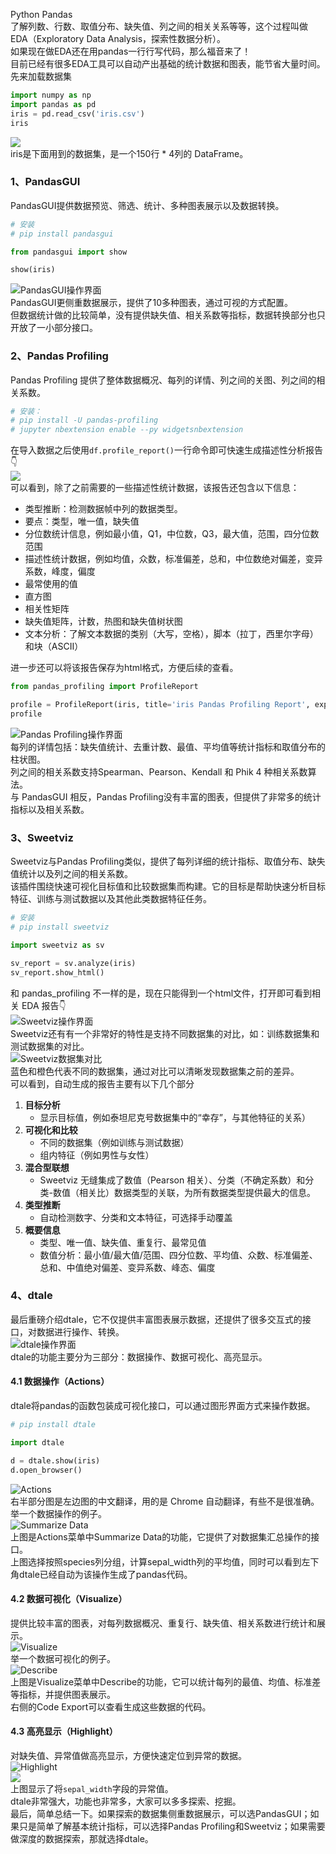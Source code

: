 Python Pandas<br />了解列数、行数、取值分布、缺失值、列之间的相关关系等等，这个过程叫做 EDA（Exploratory Data Analysis，探索性数据分析）。<br />如果现在做EDA还在用pandas一行行写代码，那么福音来了！<br />目前已经有很多EDA工具可以自动产出基础的统计数据和图表，能节省大量时间。<br />先来加载数据集
```python
import numpy as np
import pandas as pd
iris = pd.read_csv('iris.csv')
iris
```
![](./img/1640142518524-597fe5cd-86d7-4586-a341-5f97d25a1c6c.webp)<br />iris是下面用到的数据集，是一个150行 * 4列的 DataFrame。
<a name="JmcIf"></a>
### 1、PandasGUI
PandasGUI提供数据预览、筛选、统计、多种图表展示以及数据转换。
```bash
# 安装
# pip install pandasgui
```
```python
from pandasgui import show

show(iris)
```
![PandasGUI操作界面](./img/1640142518616-63210480-6015-4b1b-8e08-731c1441ad81.webp "PandasGUI操作界面")<br />PandasGUI更侧重数据展示，提供了10多种图表，通过可视的方式配置。<br />但数据统计做的比较简单，没有提供缺失值、相关系数等指标，数据转换部分也只开放了一小部分接口。
<a name="lL9Tj"></a>
### 2、Pandas Profiling
Pandas Profiling 提供了整体数据概况、每列的详情、列之间的关图、列之间的相关系数。
```bash
# 安装：
# pip install -U pandas-profiling
# jupyter nbextension enable --py widgetsnbextension
```
在导入数据之后使用`df.profile_report()`一行命令即可快速生成描述性分析报告👇<br />![](./img/1641087243314-05315d9a-d738-418a-ab9c-b87d6e43eabd.gif)<br />可以看到，除了之前需要的一些描述性统计数据，该报告还包含以下信息：

- 类型推断：检测数据帧中列的数据类型。
- 要点：类型，唯一值，缺失值
- 分位数统计信息，例如最小值，Q1，中位数，Q3，最大值，范围，四分位数范围
- 描述性统计数据，例如均值，众数，标准偏差，总和，中位数绝对偏差，变异系数，峰度，偏度
- 最常使用的值
- 直方图
- 相关性矩阵
- 缺失值矩阵，计数，热图和缺失值树状图
- 文本分析：了解文本数据的类别（大写，空格），脚本（拉丁，西里尔字母）和块（ASCII）

进一步还可以将该报告保存为html格式，方便后续的查看。
```python
from pandas_profiling import ProfileReport

profile = ProfileReport(iris, title='iris Pandas Profiling Report', explorative=True)
profile
```
![Pandas Profiling操作界面](./img/1640142518447-9978ddec-46ab-4f15-81df-e64f9e4b19ce.webp "Pandas Profiling操作界面")<br />每列的详情包括：缺失值统计、去重计数、最值、平均值等统计指标和取值分布的柱状图。<br />列之间的相关系数支持Spearman、Pearson、Kendall 和 Phik 4 种相关系数算法。<br />与 PandasGUI 相反，Pandas Profiling没有丰富的图表，但提供了非常多的统计指标以及相关系数。
<a name="TJNaB"></a>
### 3、Sweetviz
Sweetviz与Pandas Profiling类似，提供了每列详细的统计指标、取值分布、缺失值统计以及列之间的相关系数。<br />该插件围绕快速可视化目标值和比较数据集而构建。它的目标是帮助快速分析目标特征、训练与测试数据以及其他此类数据特征任务。
```bash
# 安装
# pip install sweetviz
```
```python
import sweetviz as sv

sv_report = sv.analyze(iris)
sv_report.show_html()
```
和 pandas_profiling 不一样的是，现在只能得到一个html文件，打开即可看到相关 EDA 报告👇<br />![Sweetviz操作界面](./img/1640142518381-489ef650-51ed-49db-9e89-54a8c6205d5b.webp "Sweetviz操作界面")<br />Sweetviz还有有一个非常好的特性是支持不同数据集的对比，如：训练数据集和测试数据集的对比。<br />![Sweetviz数据集对比](./img/1640142518435-d511cb04-e63c-4983-9515-60ce162086fb.webp "Sweetviz数据集对比")<br />蓝色和橙色代表不同的数据集，通过对比可以清晰发现数据集之前的差异。<br />可以看到，自动生成的报告主要有以下几个部分

1. **目标分析**
   - 显示目标值，例如泰坦尼克号数据集中的“幸存”，与其他特征的关系）
2. **可视化和比较**
   - 不同的数据集（例如训练与测试数据）
   - 组内特征（例如男性与女性）
3. **混合型联想**
   - Sweetviz 无缝集成了数值（Pearson 相关）、分类（不确定系数）和分类-数值（相关比）数据类型的关联，为所有数据类型提供最大的信息。
4. **类型推断**
   - 自动检测数字、分类和文本特征，可选择手动覆盖
5. **概要信息**
   - 类型、唯一值、缺失值、重复行、最常见值
   - 数值分析：最小值/最大值/范围、四分位数、平均值、众数、标准偏差、总和、中值绝对偏差、变异系数、峰态、偏度
<a name="Ndsyu"></a>
### 4、dtale
最后重磅介绍dtale，它不仅提供丰富图表展示数据，还提供了很多交互式的接口，对数据进行操作、转换。<br />![dtale操作界面](./img/1640142518915-560943d6-bee0-4285-8c61-132b842f82ec.webp "dtale操作界面")<br />dtale的功能主要分为三部分：数据操作、数据可视化、高亮显示。
<a name="BxaEz"></a>
#### 4.1 数据操作（Actions）
dtale将pandas的函数包装成可视化接口，可以通过图形界面方式来操作数据。
```bash
# pip install dtale
```
```python
import dtale

d = dtale.show(iris)
d.open_browser()
```
![Actions](./img/1640142518959-de553098-3662-4f8b-9bfe-ace4557c5a22.webp "Actions")<br />右半部分图是左边图的中文翻译，用的是 Chrome 自动翻译，有些不是很准确。<br />举一个数据操作的例子。<br />![Summarize Data](./img/1640142518902-f6cb4a73-841d-4609-ac1b-c3cd7a31dec2.webp "Summarize Data")<br />上图是Actions菜单中Summarize Data的功能，它提供了对数据集汇总操作的接口。<br />上图选择按照species列分组，计算sepal_width列的平均值，同时可以看到左下角dtale已经自动为该操作生成了pandas代码。
<a name="FeDMd"></a>
#### 4.2 数据可视化（Visualize）
提供比较丰富的图表，对每列数据概况、重复行、缺失值、相关系数进行统计和展示。<br />![Visualize](./img/1640142519178-d3f908b9-1564-4402-9845-4355def08df7.webp "Visualize")<br />举一个数据可视化的例子。<br />![Describe](./img/1640142519194-73ebff1d-93a6-44f5-bde3-7a40e401e1e6.webp "Describe")<br />上图是Visualize菜单中Describe的功能，它可以统计每列的最值、均值、标准差等指标，并提供图表展示。<br />右侧的Code Export可以查看生成这些数据的代码。
<a name="LLNol"></a>
#### 4.3 高亮显示（Highlight）
对缺失值、异常值做高亮显示，方便快速定位到异常的数据。<br />![Highlight](./img/1640142519484-2dcd332d-6641-4cd7-9c96-f94625c9619f.webp "Highlight")<br />![](./img/1640142519353-3da98a9c-d9c9-4bd4-8cb6-63383005c7d2.webp)<br />上图显示了将`sepal_width`字段的异常值。<br />dtale非常强大，功能也非常多，大家可以多多探索、挖掘。<br />最后，简单总结一下。如果探索的数据集侧重数据展示，可以选PandasGUI；如果只是简单了解基本统计指标，可以选择Pandas Profiling和Sweetviz；如果需要做深度的数据探索，那就选择dtale。
